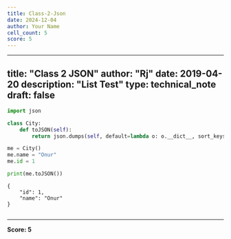 ```yaml
---
title: Class-2-Json
date: 2024-12-04
author: Your Name
cell_count: 5
score: 5
---
```


---
title: "Class 2 JSON"
author: "Rj"
date: 2019-04-20
description: "List Test"
type: technical_note
draft: false
---

```python
import json
```


```python
class City:
    def toJSON(self):
        return json.dumps(self, default=lambda o: o.__dict__, sort_keys=True, indent=4)
```


```python
me = City()
me.name = "Onur"
me.id = 1

print(me.toJSON())  
```

    {
        "id": 1,
        "name": "Onur"
    }



```python

```


---
**Score: 5**